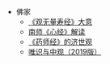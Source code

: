 * 佛家
  * [《观无量寿经》大意](佛家/《观无量寿经大意》/《观无量寿经大意》.md)
  * [南师《心经》解读](佛家/南师《心经》解读/南师《心经》解读.md)
  * [《药师经》的济世观](佛家/《药师经》的济世观/《药师经》的济世观.md)
  * [唯识与中观（2019版）](佛家/唯识与中观（2019版）/唯识与中观（2019版）.md)

